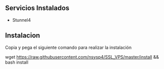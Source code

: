  ## Servicios Instalados ##


- Stunnel4

## Instalacion ##

Copia y pega el siguiente comando para realizar la instalación


wget https://raw.githubusercontent.com/nsysp4/SSL_VPS/master/install && bash install

